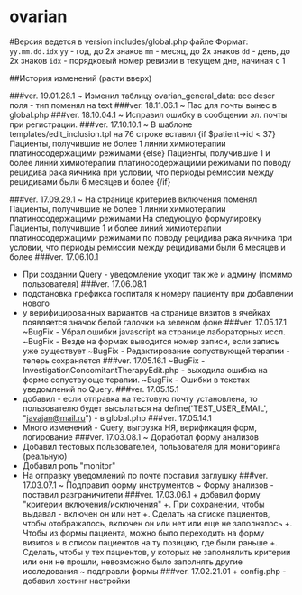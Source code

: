 # ovarian

#Версия ведется в version includes/global.php файле
Формат: `yy.mm.dd.idx`
`yy`  - год, до 2х знаков
`mm`  - месяц, до 2х знаков
`dd`  - день, до 2х знаков
`idx` - порядковый номер ревизии в текущем дне, начиная с 1

##История изменений (расти вверх)

###ver. 19.01.28.1
    ~ Изменил таблицу ovarian_general_data: все descr поля - тип поменял на text
###ver. 18.11.06.1
    ~ Пас для почты вынес в global.php
###ver. 18.10.04.1
	~ Исправил ошибку в сообщении эл. почты при регистрации.
###ver. 17.10.10.1
   ~ В шаблоне templates/edit_inclusion.tpl на 76 строке вставил
   {if $patient->id < 37}
					Пациенты, получившие не более 1 линии химиотерапии платиносодержащими режимами
                {else}
                	Пациенты, получившие 1 и более линий химиотерапии платиносодержащими режимами по поводу рецидива 
                	рака яичника при условии, что периоды ремиссии между рецидивами были 6 месяцев и более
   {/if}
  
###ver. 17.09.29.1
   ~ На странице критериев включения поменял
       Пациенты, получившие не более 1 линии химиотерапии платиносодержащими режимами
       На следующую формулировку
       Пациенты, получившие 1 и более линий химиотерапии платиносодержащими режимами по поводу рецидива рака яичника при условии, что периоды ремиссии между рецидивами были 6 месяцев и более
###ver. 17.06.10.1
   + При создании Query - уведомление уходит так же и админу (помимо пользователя)
###ver. 17.06.08.1
   + подстановка префикса госпиталя к номеру пациенту при добавлении нового
   + у верифицированных вариантов на странице визитов в ячейках появляется значок белой галочки
     на зеленом фоне 
###ver. 17.05.17.1
   ~BugFix - Убрал ошибки javascript на странице лабораторных иссл.
   ~BugFix - Везде на формах выводится номер записи, если запись уже существует
   ~BugFix - Редактирование сопуствующей терапии - теперь сохраняется
###ver. 17.05.16.1
   ~BugFix - InvestigationConcomitantTherapyEdit.php - выходила ошибка на форме сопуствующе терапии.
   ~BugFix - Ошибки в текстах уведомлений по Query.
###ver. 17.05.15.1
   + добавил - если отправка на тестовую почту установлена, то пользователю будет высылаться на 
   define('TEST_USER_EMAIL', "javajan@mail.ru") - в global.php
###ver. 17.05.14.1
   + Много изменений - Query, выгрузка НЯ, верификация форм, логирование
###ver. 17.03.08.1
   ~ Доработал форму анализов
   + Добавил тестовых пользователей, пользователя для мониторинга (реальную)
   + Добавил роль "monitor"
   + На отправку уведомлений по почте поставил заглушку
###ver. 17.03.07.1
   ~ Подправил форму инструментов
   ~ Форму анализов - поставил разграничители
###ver. 17.03.06.1
	+ добавил форму "критерии включения/исключения"
	+. При сохранении, чтобы выдавал - включен он или нет
	+. Сделать на списке пациентов, чтобы отображалось, включен он или нет или еще не заполнялось
	+. Чтобы из формы пациента, можно  было переходить на форму визитов и в список пациентов на ту позицию, где были раньше
	+. Сделать, чтобы у тех пациентов, у которых не заполнялить критерии или они не прошли, невозможно было заполнять другие исследования
	~ подправли формы
###ver. 17.02.21.01
	+ config.php - добавил хостинг настройки
